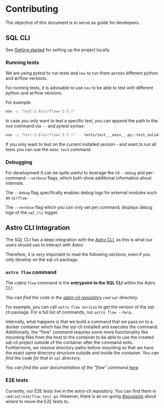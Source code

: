 # Contributing

The objective of this document is to serve as guide for developers.

## SQL CLI

See [Getting started](README.md) for setting up the project locally.

### Running tests

We are using _pytest_ to run tests and `nox` to run them across different python and airflow versions.

For running tests, it is advisable to use `nox` to be able to test with different python and airflow versions.

For example:

```bash
nox -s "test-3.8(airflow='2.5')"
```

In case you only want to test a specific test, you can append the path to the nox command via `--` and _pytest_ syntax:

```bash
nox -s "test-3.8(airflow='2.5')" -- tests/test___main__.py::test_validate
```

If you only want to test on the current installed version - and want to run all tests you can use the `make test` command.

### Debugging

For development it can be quite useful to leverage the cli `--debug` and per-command `--verbose` flags, which both show additional information about internals.

The `--debug` flag specifically enables debug logs for external modules such as `airflow`.

The `--verbose` flag which you can only set per command, displays debug logs of the `sql_cli` logger.

## Astro CLI Integration

The SQL CLI has a deep integration with the [Astro CLI](https://docs.astronomer.io/astro/cli/overview), as this is what our users should use to interact with Astro.

Therefore, it is very important to read the following sections, even if you only develop on the sql-cli package.

### `astro flow` command

The _cobra_ `flow` command is the **entrypoint to the SQL CLI** within the Astro CLI.

_You can find the code in the [astro-cli repository](https://github.com/astronomer/astro-cli) `cmd/sql` directory._

For example, you can call `astro flow version` to get the version of the sql-cli package. For a full list of commands, run `astro flow --help`.

Internally, what happens is that we build a command that we pass on to a docker container which has the sql-cli installed and executes the command.
Additionally, the "flow" command requires some more functionality like mounting files from the host to the container to be able to use the created sql-cli project outside of the container after the command exits. Furthermore, we resolve directory paths before mounting so that we have the exact same directory structure outside and inside the container.
_You can find the code for that in `sql` directory._

_You can find the user documentation of the "flow" command [here](https://docs.astronomer.io/astro/cli/sql-cli)._

### E2E tests

Currently, our E2E tests live in the astro-cli repository. You can find them in `cmd/sql/e2e/flow_test.go`. However, there is an on-going [discussion](https://docs.google.com/document/d/1sNr2a2cxNY8UWR4c_EvN1ckAPcjcyGaLsqWG6erCnJY) about where to move the E2E tests to.
